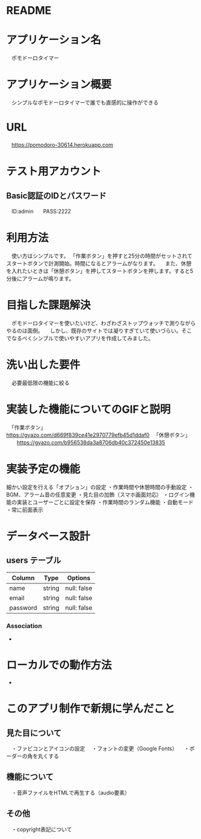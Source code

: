 # README

# アプリケーション名
　ポモドーロタイマー

# アプリケーション概要
　シンプルなポモドーロタイマーで誰でも直感的に操作ができる

# URL
　https://pomodoro-30614.herokuapp.com

# テスト用アカウント

## Basic認証のIDとパスワード  
　ID:admin  
　PASS:2222  

# 利用方法
　使い方はシンプルです。
「作業ボタン」を押すと25分の時間がセットされてスタートボタンで計測開始。時間になるとアラームがなります。
　また、休憩を入れたいときは「休憩ボタン」を押してスタートボタンを押します。すると5分後にアラームが鳴ります。

# 目指した課題解決
　ポモドーロタイマーを使いたいけど、わざわざストップウォッチで測りながらやるのは面倒。
　しかし、既存のサイトでは凝りすぎていて使いづらい。そこでなるべくシンプルで使いやすいアプリを作成してみました。

# 洗い出した要件
　必要最低限の機能に絞る

# 実装した機能についてのGIFと説明
　「作業ボタン」
　　https://gyazo.com/d669f839ce41e2970779efb45d1ddaf0
　「休憩ボタン」
　　https://gyazo.com/b956538da3a8706db40c372450e13835

# 実装予定の機能
 細かい設定を行える「オプション」の設定
 ・作業時間や休憩時間の手動設定
 ・BGM、アラーム音の任意変更
 ・見た目の加飾（スマホ画面対応）
 ・ログイン機能の実装とユーザーごとに設定を保存
 ・作業時間のランダム機能
 ・自動モード
 ・常に前面表示

# データベース設計

## users テーブル

| Column   | Type   | Options     |
| -------- | ------ | ----------- |
| name     | string | null: false |
| email    | string | null: false |
| password | string | null: false |

### Association

- 

# ローカルでの動作方法
-

# このアプリ制作で新規に学んだこと

## 見た目について
　・ファビコンとアイコンの設定
　・フォントの変更（Google Fonts）
　・ボーダーの角を丸くする

## 機能について
　・音声ファイルをHTMLで再生する（audio要素）

## その他
　・copyright表記について